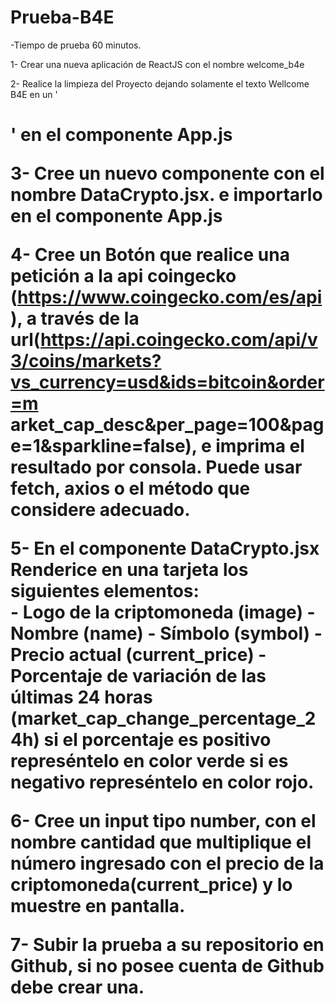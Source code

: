 # Prueba-B4E

-Tiempo de prueba 60 minutos.

1- Crear una nueva aplicación de ReactJS con el nombre welcome_b4e

2- Realice la limpieza del Proyecto dejando solamente el texto Wellcome B4E en un '<h1>' en el componente App.js 
    
3- Cree un nuevo componente con el nombre DataCrypto.jsx. e importarlo en el componente App.js 
    
4- Cree un Botón que realice una petición a la api coingecko (https://www.coingecko.com/es/api), a través de 
    la url(https://api.coingecko.com/api/v3/coins/markets?vs_currency=usd&ids=bitcoin&order=m arket_cap_desc&per_page=100&page=1&sparkline=false),
    e imprima el resultado por consola. Puede usar fetch, axios o el método que considere adecuado.
    
5- En el componente DataCrypto.jsx Renderice en una tarjeta los siguientes elementos:  
    - Logo de la criptomoneda (image)
    - Nombre (name) 
    - Símbolo (symbol) 
    - Precio actual (current_price) 
    - Porcentaje de variación de las últimas 24 horas 
      (market_cap_change_percentage_24h) si el porcentaje es positivo represéntelo en color verde si es negativo represéntelo en color rojo. 
    
6- Cree un input tipo number, con el nombre cantidad que multiplique el número ingresado con el precio de la criptomoneda(current_price) y lo muestre en pantalla. 
    
7- Subir la prueba a su repositorio en Github, si no posee cuenta de Github debe crear una.  

    
